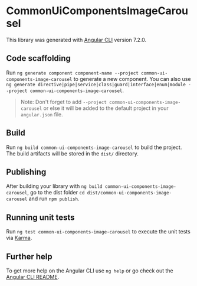 # CommonUiComponentsImageCarousel

This library was generated with [Angular CLI](https://github.com/angular/angular-cli) version 7.2.0.

## Code scaffolding

Run `ng generate component component-name --project common-ui-components-image-carousel` to generate a new component. You can also use `ng generate directive|pipe|service|class|guard|interface|enum|module --project common-ui-components-image-carousel`.

> Note: Don't forget to add `--project common-ui-components-image-carousel` or else it will be added to the default project in your `angular.json` file.

## Build

Run `ng build common-ui-components-image-carousel` to build the project. The build artifacts will be stored in the `dist/` directory.

## Publishing

After building your library with `ng build common-ui-components-image-carousel`, go to the dist folder `cd dist/common-ui-components-image-carousel` and run `npm publish`.

## Running unit tests

Run `ng test common-ui-components-image-carousel` to execute the unit tests via [Karma](https://karma-runner.github.io).

## Further help

To get more help on the Angular CLI use `ng help` or go check out the [Angular CLI README](https://github.com/angular/angular-cli/blob/master/README.md).

